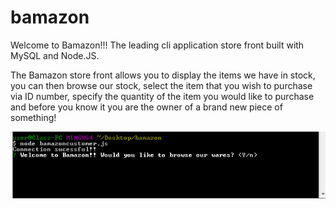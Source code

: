 # bamazon

Welcome to Bamazon!!! The leading cli application store front built with MySQL and Node.JS. 

The Bamazon store front allows you to display the items we have in stock, you can then browse our stock, select the item that you wish to purchase via ID number, specify the quantity of the item you would like to purchase and before you know it you are the owner of a brand new piece of something!


 ![Alt Text](node.png)

      
